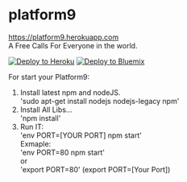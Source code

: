 # platform9
https://platform9.herokuapp.com <br />
A Free Calls For Everyone in the world.<br />

[![Deploy to Heroku](https://www.herokucdn.com/deploy/button.svg)](https://heroku.com/deploy?template=https://github.com/misha-marinenko/platform9)
[![Deploy to Bluemix](https://bluemix.net/deploy/button.png)](https://bluemix.net/deploy?repository=https://github.com/misha-marinenko/platform9.git)

For start your Platform9:<br />
1. Install latest npm and nodeJS. <br />
'sudo apt-get install nodejs nodejs-legacy npm'<br />
2. Install All Libs...<br />
'npm install'<br />
3. Run IT:<br />
'env PORT=[YOUR PORT] npm start'<br />
Exmaple:<br />
'env PORT=80 npm start'<br />
or<br />
'export PORT=80' (export PORT=[Your Port])<br />